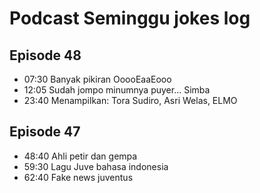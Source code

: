 # Podcast Seminggu jokes log


## Episode 48

- 07:30 Banyak pikiran OoooEaaEooo
- 12:05 Sudah jompo minumnya puyer... Simba
- 23:40 Menampilkan: Tora Sudiro, Asri Welas, ELMO


## Episode 47
- 48:40 Ahli petir dan gempa
- 59:30 Lagu Juve bahasa indonesia
- 62:40 Fake news juventus 
